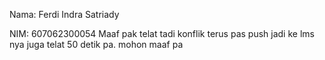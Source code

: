 
Nama: Ferdi Indra Satriady

NIM: 607062300054
Maaf pak telat tadi konflik terus pas push jadi ke lms nya juga telat 50 detik pa. mohon maaf pa

